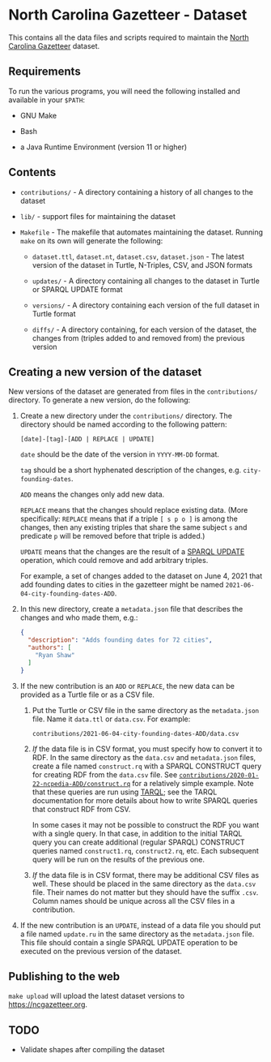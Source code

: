 # North Carolina Gazetteer - Dataset

This contains all the data files and scripts required to maintain the
[North Carolina Gazetteer](https://ncgazetteer.org) dataset.


## Requirements

To run the various programs, you will need the following installed and
available in your `$PATH`:

  * GNU Make

  * Bash

  * a Java Runtime Environment (version 11 or higher)


## Contents

* `contributions/` - A directory containing a history of all changes
  to the dataset

* `lib/` - support files for maintaining the dataset

* `Makefile` - The makefile that automates maintaining the
  dataset. Running `make` on its own will generate the following:

  - `dataset.ttl`, `dataset.nt`, `dataset.csv`, `dataset.json` - The
    latest version of the dataset in Turtle, N-Triples, CSV, and JSON
    formats

  - `updates/` - A directory containing all changes to the dataset in
    Turtle or SPARQL UPDATE format

  - `versions/` - A directory containing each version of the full
    dataset in Turtle format

  - `diffs/` - A directory containing, for each version of the
    dataset, the changes from (triples added to and removed from) the
    previous version


## Creating a new version of the dataset

New versions of the dataset are generated from files in the
`contributions/` directory. To generate a new version, do the
following:

1. Create a new directory under the `contributions/` directory. The
   directory should be named according to the following pattern:

    `[date]-[tag]-[ADD | REPLACE | UPDATE]`

    `date` should be the date of the version in `YYYY-MM-DD` format.

    `tag` should be a short hyphenated description of the changes,
    e.g. `city-founding-dates`.

    `ADD` means the changes only add new data.

    `REPLACE` means that the changes should replace existing
    data. (More specifically: `REPLACE` means that if a triple `[ s p
    o ]` is among the changes, then any existing triples that share
    the same subject `s` and predicate `p` will be removed before that
    triple is added.)

    `UPDATE` means that the changes are the result of a [SPARQL
    UPDATE](https://www.w3.org/TR/sparql11-update/) operation, which could remove and add arbitrary
    triples.

    For example, a set of changes added to the dataset on June 4, 2021
    that add founding dates to cities in the gazetteer might be named
    `2021-06-04-city-founding-dates-ADD`.

1. In this new directory, create a `metadata.json` file that describes
   the changes and who made them, e.g.:

   ```json
   {
     "description": "Adds founding dates for 72 cities",
     "authors": [
       "Ryan Shaw"
     ]
   }
   ```

1. If the new contribution is an `ADD` or `REPLACE`, the new data can
   be provided as a Turtle file or as a CSV file.

    1. Put the Turtle or CSV file in the same directory as the
       `metadata.json` file. Name it `data.ttl` or `data.csv`. For
       example:

       `contributions/2021-06-04-city-founding-dates-ADD/data.csv`

    1. *If* the data file is in CSV format, you must specify how to
       convert it to RDF. In the same directory as the `data.csv` and
       `metadata.json` files, create a file named `construct.rq` with a
       SPARQL CONSTRUCT query for creating RDF from the `data.csv`
       file. See [`contributions/2020-01-22-ncpedia-ADD/construct.rq`](contributions/2020-01-22-ncpedia-ADD/construct.rq)
       for a relatively simple example. Note that these queries are run
       using [TARQL](https://tarql.github.io); see the TARQL documentation for more details
       about how to write SPARQL queries that construct RDF from CSV.

       In some cases it may not be possible to construct the RDF you want
       with a single query. In that case, in addition to the initial TARQL
       query you can create additional (regular SPARQL) CONSTRUCT queries
       named `construct1.rq`, `construct2.rq`, etc. Each subsequent query
       will be run on the results of the previous one.

    1. *If* the data file is in CSV format, there may be additional
       CSV files as well. These should be placed in the same directory
       as the `data.csv` file. Their names do not matter but they
       should have the suffix `.csv`. Column names should be unique
       across all the CSV files in a contribution.

1. If the new contribution is an `UPDATE`, instead of a data file you
   should put a file named `update.ru` in the same directory as the
   `metadata.json` file. This file should contain a single SPARQL
   UPDATE operation to be executed on the previous version of the
   dataset.


## Publishing to the web

`make upload` will upload the latest dataset versions to
<https://ncgazetteer.org>.

## TODO

* Validate shapes after compiling the dataset
